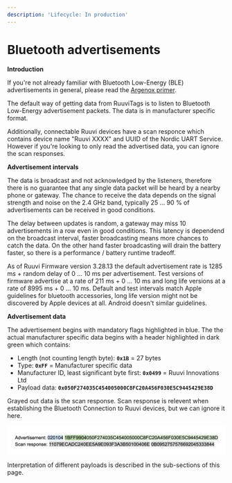 ```yaml
---
description: 'Lifecycle: In production'
---
```


# Bluetooth advertisements

**Introduction**

If you're not already familiar with Bluetooth Low-Energy (BLE) advertisements in general, please read the [Argenox primer](https://www.argenox.com/library/bluetooth-low-energy/ble-advertising-primer/).

The default way of getting data from RuuviTags is to listen to Bluetooth Low-Energy advertisement packets. The data is in manufacturer specific format.&#x20;

Additionally, connectable Ruuvi devices have a scan responce which contains device name "Ruuvi XXXX" and UUID of the Nordic UART Service. However if you're looking to only read the advertised data, you can ignore the scan responses.&#x20;

**Advertisement intervals**

The data is broadcast and not acknowledged by the listeners, therefore there is no guarantee that any single data packet will be heard by a nearby phone or gateway. The chance to receive the data depends on the signal strength and noise on the 2.4 GHz band, typically 25 ... 90 % of advertisements can be received in good conditions.&#x20;

The delay between updates is random, a gateway may miss 10 advertisements in a row even in good conditions. This latency is dependend on the broadcast interval, faster broadcasting means more chances to catch the data. On the other hand faster broadcasting will drain the battery faster, so there is a performance / battery runtime tradeoff.&#x20;

As of Ruuvi Firmware version 3.28.13 the default advertisement rate is 1285 ms + random delay of 0 ... 10 ms per advertisement. Test versions of firmware advertise at a rate of 211 ms + 0 ... 10 ms and long life versions at a rate of 8995 ms + 0 ... 10 ms. Default and test  intervals match Apple guidelines for bluetooth accessories, long life version might not be discovered by Apple devices at all. Android doesn't similar guidelines.&#x20;

**Advertisement data**

The advertisement begins with mandatory flags highlighted in blue. The the actual manufacturer specific data begins with a header highlighted in dark green which contains:

* Length (not counting length byte): **`0x1B`** = 27 bytes
* Type: **`0xFF`** = Manufacturer specific data
* Manufacturer ID, least significant byte first: **`0x0499`** = Ruuvi Innovations Ltd
* Payload data: **`0x050F274035C454005000C8FC20A456F030E5C9445429E38D`**

Grayed out data is the scan response. Scan response is relevent when establishing the Bluetooth Connection to Ruuvi devices, but we can ignore it here.

![Advertised data and scan response](<../../.gitbook/assets/image (5) (1).png>)

Interpretation of different payloads is described in the sub-sections of this page.

